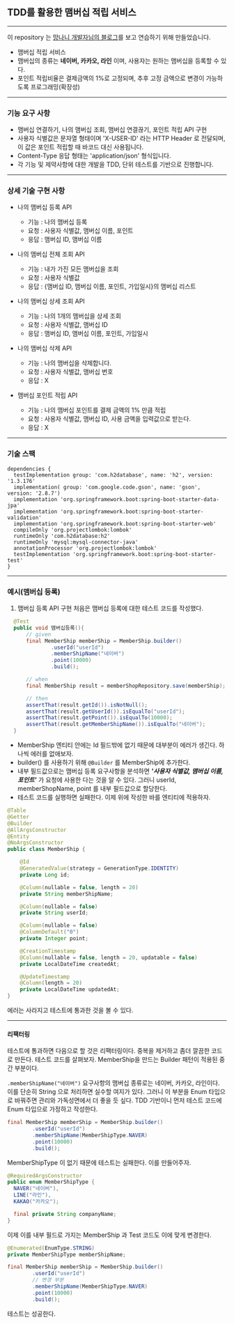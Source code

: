 ## TDD를 활용한 맴버십 적립 서비스

-------
이 repository 는 [망나니 개발자님의 블로그](https://mangkyu.tistory.com/182)를 보고 연습하기 위해 만들었습니다. 

* 맴버십 적립 서비스
* 맴버십의 종류는 **네이버, 카카오, 라인** 이며, 사용자는 원하는 맴버십을 등록할 수 있다.
* 포인트 적립비율은 결제금액의 1%로 고정되며, 추후 고정 금액으로 변경이 가능하도록 프로그래밍(확장성)

---

### 기능 요구 사항
* 맴버십 연결하기, 나의 맴버십 조회, 맴버십 연결끊기, 포인트 적립 API 구현
* 사용자 식별값은 문자열 형태이며 'X-USER-ID' 라는 HTTP Header 로 전달되며, 이 값은 포인트 적립할 때 바코드 대신 사용됩니다.
* Content-Type 응답 형태는 'application/json' 형식입니다.
* 각 기능 및 제약사항에 대한 개발을 TDD, 단위 테스트를 기반으로 진행합니다.

---

### 상세 기술 구현 사항
* 나의 맴버십 등록 API
  * 기능 : 나의 맴버십 등록
  * 요청 : 사용자 식별값, 맴버십 이름, 포인트
  * 응답 : 맴버십 ID, 맴버십 이름

* 나의 맴버십 전체 조회 API
  * 기능 : 내가 가진 모든 맴버십을 조회
  * 요청 : 사용자 식별값
  * 응답 : {맴버십 ID, 맴버십 이름, 포인트, 가입일시}의 맴버십 리스트

* 나의 맴버십 상세 조회 API
  * 기능 : 나의 1개의 맴버십을 상세 조회
  * 요청 : 사용자 식별값, 맴버십 ID
  * 응답 : 맴버십 ID, 맴버십 이름, 포인트, 가입일시

* 나의 맴버십 삭제 API
  * 기능 : 나의 맴버십을 삭제합니다.
  * 요청 : 사용자 식별값, 맴버십 번호
  * 응답 : X

* 맴버십 포인트 적립 API
  * 기능 : 나의 맴버십 포인트를 결제 금액의 1% 만큼 적립
  * 요청 : 사용자 식별값, 맴버십 ID, 사용 금액을 입력값으로 받는다.
  * 응답 : X

---

### 기술 스팩

```
dependencies {
  testImplementation group: 'com.h2database', name: 'h2', version: '1.3.176'
  implementation( group: 'com.google.code.gson', name: 'gson', version: '2.8.7')
  implementation 'org.springframework.boot:spring-boot-starter-data-jpa'
  implementation 'org.springframework.boot:spring-boot-starter-validation'
  implementation 'org.springframework.boot:spring-boot-starter-web'
  compileOnly 'org.projectlombok:lombok'
  runtimeOnly 'com.h2database:h2'
  runtimeOnly 'mysql:mysql-connector-java'
  annotationProcessor 'org.projectlombok:lombok'
  testImplementation 'org.springframework.boot:spring-boot-starter-test'
}
```

---

### 예시(맴버십 등록)

1. 맴버십 등록 API 구현
  처음은 맴버십 등록에 대한 테스트 코드를 작성했다. 
  ```java
    @Test
    public void 맴버십등록(){
        // given
        final MemberShip memberShip = MemberShip.builder()
                .userId("userId")
                .memberShipName("네이버")
                .point(10000)
                .build();

        // when
        final MemberShip result = memberShopRepository.save(memberShip);

        // then
        assertThat(result.getId()).isNotNull();
        assertThat(result.getUserId()).isEqualTo("userId");
        assertThat(result.getPoint()).isEqualTo(10000);
        assertThat(result.getMemberShipName()).isEqualTo("네이버");
    }
  ```
  * MemberShip 엔티티 안에는 Id 필드밖에 없기 때문에 대부분이 에러가 생긴다. 하나씩 에러를 없애보자.
  * builder() 를 사용하기 위해 ```@Builder``` 를 MemberShip에 추가한다.
  * 내부 필드값으로는 맴버십 등록 요구사항을 분석하면 **_'사용자 식별값, 맴버십 이름, 포인트'_** 가 요청에 사용한 다는 것을 알 수 있다. 그러니 userId, memberShopName, point 를 내부 필드값으로 할당한다. 
  * 테스트 코드를 실행하면 실패한다. 이제 위에 작성한 바를 엔티티에 적용하자.

  ```java
  @Table
  @Getter
  @Builder
  @AllArgsConstructor
  @Entity
  @NoArgsConstructor
  public class MemberShip {
  
      @Id
      @GeneratedValue(strategy = GenerationType.IDENTITY)
      private Long id;
  
      @Column(nullable = false, length = 20)
      private String memberShipName;
  
      @Column(nullable = false)
      private String userId;
  
      @Column(nullable = false)
      @ColumnDefault("0")
      private Integer point;
  
      @CreationTimestamp
      @Column(nullable = false, length = 20, updatable = false)
      private LocalDateTime createdAt;
  
      @UpdateTimestamp
      @Column(length = 20)
      private LocalDateTime updatedAt;
  }
  ```
에러는 사라지고 테스트에 통과한 것을 볼 수 있다.

---

#### 리팩터링
테스트에 통과하면 다음으로 할 것은 리팩터링이다. 중복을 제거하고 좀더 깔끔한 코드로 만든다. 
테스트 코드를 살펴보자. MemberShip을 만드는 Builder 패턴이 적용된 중간 부분이다.

`.memberShipName("네이버")` 요구사항의 맴버십 종류로는 네이버, 카카오, 라인이다. 이를 단순히 String 으로 처리하면 실수할 여지가 있다.
그러니 이 부분을 Enum 타입으로 바꿔주면 관리와 가독성면에서 더 좋을 듯 싶다. TDD 기반이니 먼저 테스트 코드에 Enum 타입으로 가정하고 작성한다.

```java
final MemberShip memberShip = MemberShip.builder()
        .userId("userId")
        .memberShipName(MemberShipType.NAVER)
        .point(10000)
        .build();
```
MemberShipType 이 없기 때문에 테스트는 실패한다. 이를 만들어주자. 

```java
@RequiredArgsConstructor
public enum MemberShipType {
  NAVER("네이버"),
  LINE("라인"),
  KAKAO("카카오");

  final private String companyName;
}
```
이제 이를 내부 필드로 가지는 MemberShip 과 Test 코드도 이에 맞게 변경한다. 
```java
@Enumerated(EnumType.STRING)    
private MemberShipType memberShipName;
```
```java
final MemberShip memberShip = MemberShip.builder()
        .userId("userId")
        // 변경 부분
        .memberShipName(MemberShipType.NAVER)
        .point(10000)
        .build();
```

테스트는 성공한다.
